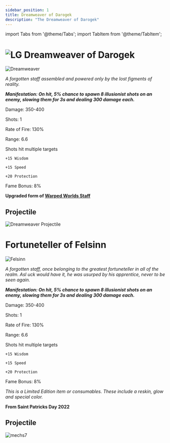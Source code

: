```yaml
---
sidebar_position: 1
title: Dreamweaver of Darogek
description: "The Dreamweaver of Darogek"
---
```


import Tabs from '@theme/Tabs';
import TabItem from '@theme/TabItem';

<Tabs>
  <TabItem value="Dreamweaver of Darogek" label="Dreamweaver of Darogek" default>

# ![LG](https://cdn.discordapp.com/attachments/1026159786313650256/1045193424116133948/Legendary_Bag.png) Dreamweaver of Darogek

![Dreamweaver](https://vwiki.valorserver.com/api/item/picture/dreamweaver%20of%20darogek)

<i>A forgotten staff assembled and powered only by the lost figments of reality.</i>

***Manifestation: On hit, 5% chance to spawn 8 illusionist shots on an enemy, slowing them for 3s and dealing 300 damage each.***

Damage: 350-400

Shots: 1

Rate of Fire: 130%

Range: 6.6

Shots hit multiple targets

    +15 Wisdom

    +15 Speed

    +20 Protection

Fame Bonus: 8%

**Upgraded form of [Warped Worlds Staff](https://wiki.valorserver.com/docs/items/weapons/staves/ut/warped_worlds_staff)**

## Projectile

![Dreamweaver Projectile](https://cdn.discordapp.com/attachments/1160376179996496013/1187852388988633180/Dreamweaver_of_Darogek_Projectile.gif)

  </TabItem>
  <TabItem value="Fortuneteller of Felsinn" label="Fortuneteller of Felsinn">

# Fortuneteller of Felsinn

![Felsinn](https://cdn.discordapp.com/attachments/828314781793779742/1115114112314257519/triangle_6.png)

<i>A forgotten staff, once belonging to the greatest fortuneteller in all of the realm. Asl uck would have it, he was usurped by his apprentice, never to be seen again.</i>

***Manifestation: On hit, 5% chance to spawn 8 illusionist shots on an enemy, slowing them for 3s and dealing 300 damage each.***

Damage: 350-400

Shots: 1

Rate of Fire: 130%

Range: 6.6

Shots hit multiple targets

    +15 Wisdom

    +15 Speed

    +20 Protection

Fame Bonus: 8%

*This is a Limited Edition item or consumables. These include a reskin, glow and special color.*

**From Saint Patricks Day 2022**

## Projectile

![mechs7](https://cdn.discordapp.com/attachments/1160376179996496013/1187852556718842009/Fortuneteller_of_Felsinn_Projectile.gif)

  </TabItem>
</Tabs>
